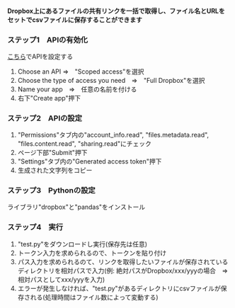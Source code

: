 #### Dropbox上にあるファイルの共有リンクを一括で取得し、ファイル名とURLをセットでcsvファイルに保存することができます
### ステップ1　APIの有効化
[こちら](https://www.dropbox.com/developers/apps/create?_tk=pilot_lp&_ad=ctabtn1&_camp=create)でAPIを設定する
1. Choose an API ⇒　"Scoped access"を選択
2. Choose the type of access you need　⇒　"Full Dropbox"を選択
3. Name your app　⇒　任意の名前を付ける
4. 右下"Create app"押下

### ステップ2　APIの設定
1. "Permissions"タブ内の"account_info.read", "files.metadata.read", "files.content.read", "sharing.read"にチェック
2. ページ下部"Submit"押下
3. "Settings"タブ内の"Generated access token"押下
4. 生成された文字列をコピー

### ステップ3　Pythonの設定
ライブラリ"dropbox"と"pandas"をインストール

### ステップ4　実行
1. "test.py"をダウンロードし実行(保存先は任意)
2. トークン入力を求められるので、トークンを貼り付け
3. パス入力を求められるのて、リンクを取得したいファイルが保存されているディレクトリを相対パスで入力(例: 絶対パスがDropbox/xxx/yyyの場合　⇒　相対パスとしてxxx/yyyを入力)
4. エラーが発生しなければ、"test.py"があるディレクトリにcsvファイルが保存される(処理時間はファイル数によって変動する)
